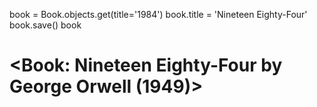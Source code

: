book = Book.objects.get(title='1984')
book.title = 'Nineteen Eighty-Four'
book.save()
book

# <Book: Nineteen Eighty-Four by George Orwell (1949)>
